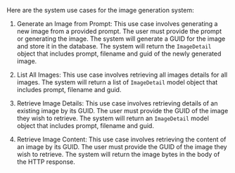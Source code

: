 Here are the system use cases for the image generation system:

1. Generate an Image from Prompt: This use case involves generating a new image from a provided prompt. The user must provide the prompt or generating the image. The system will generate a GUID for the image and store it in the database. The system will return the `ImageDetail` object that includes prompt, filename and guid of the newly generated image.

2. List All Images: This use case involves retrieving all images details for all images. The system will return a list of `ImageDetail` model object that includes prompt, filename and guid.

3. Retrieve Image Details: This use case involves retrieving details of an existing image by its GUID. The user must provide the GUID of the image they wish to retrieve. The system will return an `ImageDetail` model object that includes prompt, filename and guid.

4. Retrieve Image Content: This use case involves retrieving the content of an image by its GUID. The user must provide the GUID of the image they wish to retrieve. The system will return the image bytes in the body of the HTTP response.
